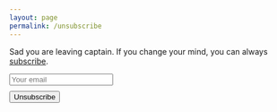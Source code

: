 ```yaml
---
layout: page
permalink: /unsubscribe
---
```


Sad you are leaving captain. If you change your mind, you can always [subscribe](/more).

<form method="POST" action="http://formspree.io/vardants@gmail.com">
  <div style="margin-bottom: 10px;">	
  	<input type="email" name="email" class="input" maxlength="255" placeholder="Your email" required="required">
  </div>    
  <input type="hidden" name="_next" value="https://vtorosyan.github.io/unsubscribed"/>
  <input type="hidden" name="_subject" value="unsubscribe"/>
  <input type="hidden" name="_format" value="text"/>
  <button type="submit">Unsubscribe</button>
</form>


